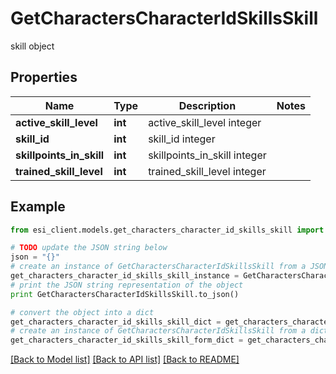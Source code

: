 # GetCharactersCharacterIdSkillsSkill

skill object

## Properties

Name | Type | Description | Notes
------------ | ------------- | ------------- | -------------
**active_skill_level** | **int** | active_skill_level integer | 
**skill_id** | **int** | skill_id integer | 
**skillpoints_in_skill** | **int** | skillpoints_in_skill integer | 
**trained_skill_level** | **int** | trained_skill_level integer | 

## Example

```python
from esi_client.models.get_characters_character_id_skills_skill import GetCharactersCharacterIdSkillsSkill

# TODO update the JSON string below
json = "{}"
# create an instance of GetCharactersCharacterIdSkillsSkill from a JSON string
get_characters_character_id_skills_skill_instance = GetCharactersCharacterIdSkillsSkill.from_json(json)
# print the JSON string representation of the object
print GetCharactersCharacterIdSkillsSkill.to_json()

# convert the object into a dict
get_characters_character_id_skills_skill_dict = get_characters_character_id_skills_skill_instance.to_dict()
# create an instance of GetCharactersCharacterIdSkillsSkill from a dict
get_characters_character_id_skills_skill_form_dict = get_characters_character_id_skills_skill.from_dict(get_characters_character_id_skills_skill_dict)
```
[[Back to Model list]](../README.md#documentation-for-models) [[Back to API list]](../README.md#documentation-for-api-endpoints) [[Back to README]](../README.md)



